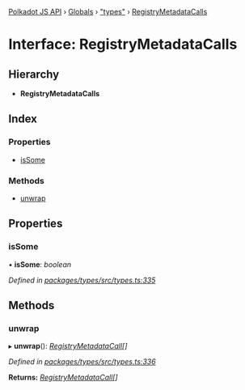 [Polkadot JS API](../README.md) › [Globals](../globals.md) › ["types"](../modules/_types_.md) › [RegistryMetadataCalls](_types_.registrymetadatacalls.md)

# Interface: RegistryMetadataCalls

## Hierarchy

* **RegistryMetadataCalls**

## Index

### Properties

* [isSome](_types_.registrymetadatacalls.md#issome)

### Methods

* [unwrap](_types_.registrymetadatacalls.md#unwrap)

## Properties

###  isSome

• **isSome**: *boolean*

*Defined in [packages/types/src/types.ts:335](https://github.com/polkadot-js/api/blob/cc4a4607f1/packages/types/src/types.ts#L335)*

## Methods

###  unwrap

▸ **unwrap**(): *[RegistryMetadataCall](_types_.registrymetadatacall.md)[]*

*Defined in [packages/types/src/types.ts:336](https://github.com/polkadot-js/api/blob/cc4a4607f1/packages/types/src/types.ts#L336)*

**Returns:** *[RegistryMetadataCall](_types_.registrymetadatacall.md)[]*

